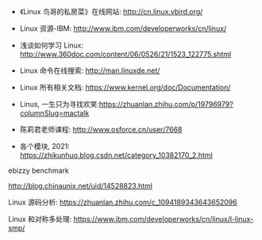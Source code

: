 


- 《Linux 鸟哥的私房菜》在线网站: http://cn.linux.vbird.org/

- Linux 资源-IBM: http://www.ibm.com/developerworks/cn/linux/

- 浅谈如何学习 Linux: http://www.360doc.com/content/06/0526/21/1523_122775.shtml

- Linux 命令在线搜索: http://man.linuxde.net/

- Linux 所有相关文档: https://www.kernel.org/doc/Documentation/

- Linus, 一生只为寻找欢笑:https://zhuanlan.zhihu.com/p/19796979?columnSlug=mactalk

- 陈莉君老师课程: http://www.osforce.cn/user/7668

- 各个模块, 2021: https://zhikunhuo.blog.csdn.net/category_10382170_2.html

ebizzy benchmark

http://blog.chinaunix.net/uid/14528823.html

Linux 源码分析: https://zhuanlan.zhihu.com/c_1094189343643652096

Linux 和对称多处理: https://www.ibm.com/developerworks/cn/linux/l-linux-smp/

